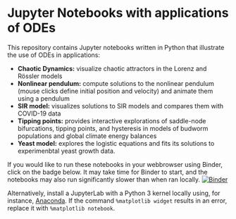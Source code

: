 # Jupyter Notebooks with applications of ODEs
This repository contains Jupyter notebooks written in Python that illustrate the use of ODEs in applications:

* **Chaotic Dynamics:** visualize chaotic attractors in the Lorenz and Rössler models
* **Nonlinear pendulum:** compute solutions to the nonlinear pendulum (mouse clicks define initial position and velocity) and animate them using a pendulum
* **SIR model:** visualizes solutions to SIR models and compares them with COVID-19 data
* **Tipping points:** provides interactive explorations of saddle-node bifurcations, tipping points, and hysteresis in models of budworm populations and global climate energy balances
* **Yeast model:** explores the logistic equations and fits its solutions to experimenbtal yeast growth data.

If you would like to run these notebooks in your webbrowser using Binder, click on the badge below. It may take time for Binder to start, and the notebooks may also run significantly slower than when ran locally.
[![Binder](https://mybinder.org/badge_logo.svg)](https://mybinder.org/v2/gh/sandstede-lab-teaching/Applications_ODEs.git/main)

Alternatively, install a JupyterLab with a Python 3 kernel locally using, for instance, [Anaconda](https://www.anaconda.com). If the command `%matplotlib widget` results in an error, replace it with `%matplotlib notebook`.
